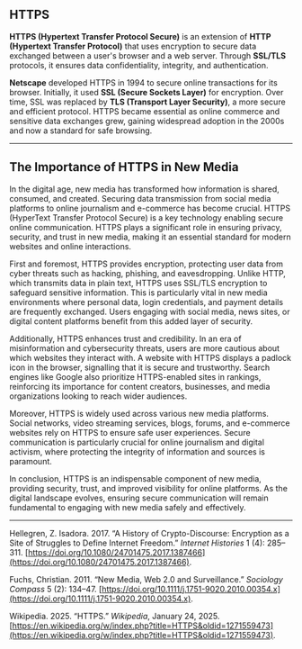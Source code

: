 ## HTTPS

**HTTPS (Hypertext Transfer Protocol Secure)** is an extension of **HTTP (Hypertext Transfer Protocol)** that uses encryption to secure data exchanged between a user's browser and a web server. Through **SSL/TLS** protocols, it ensures data confidentiality, integrity, and authentication.

**Netscape** developed HTTPS in 1994 to secure online transactions for its browser. Initially, it used **SSL (Secure Sockets Layer)** for encryption. Over time, SSL was replaced by **TLS (Transport Layer Security)**, a more secure and efficient protocol. HTTPS became essential as online commerce and sensitive data exchanges grew, gaining widespread adoption in the 2000s and now a standard for safe browsing.

---

## **The Importance of HTTPS in New Media**

In the digital age, new media has transformed how information is shared, consumed, and created. Securing data transmission from social media platforms to online journalism and e-commerce has become crucial. HTTPS (HyperText Transfer Protocol Secure) is a key technology enabling secure online communication. HTTPS plays a significant role in ensuring privacy, security, and trust in new media, making it an essential standard for modern websites and online interactions.

First and foremost, HTTPS provides encryption, protecting user data from cyber threats such as hacking, phishing, and eavesdropping. Unlike HTTP, which transmits data in plain text, HTTPS uses SSL/TLS encryption to safeguard sensitive information. This is particularly vital in new media environments where personal data, login credentials, and payment details are frequently exchanged. Users engaging with social media, news sites, or digital content platforms benefit from this added layer of security.

Additionally, HTTPS enhances trust and credibility. In an era of misinformation and cybersecurity threats, users are more cautious about which websites they interact with. A website with HTTPS displays a padlock icon in the browser, signalling that it is secure and trustworthy. Search engines like Google also prioritize HTTPS-enabled sites in rankings, reinforcing its importance for content creators, businesses, and media organizations looking to reach wider audiences.

Moreover, HTTPS is widely used across various new media platforms. Social networks, video streaming services, blogs, forums, and e-commerce websites rely on HTTPS to ensure safe user experiences. Secure communication is particularly crucial for online journalism and digital activism, where protecting the integrity of information and sources is paramount.

In conclusion, HTTPS is an indispensable component of new media, providing security, trust, and improved visibility for online platforms. As the digital landscape evolves, ensuring secure communication will remain fundamental to engaging with new media safely and effectively.

---

Hellegren, Z. Isadora. 2017. “A History of Crypto-Discourse: Encryption as a Site of Struggles to Define Internet Freedom.” *Internet Histories* 1 (4): 285–311. [https://doi.org/10.1080/24701475.2017.1387466](https://doi.org/10.1080/24701475.2017.1387466).

Fuchs, Christian. 2011. “New Media, Web 2.0 and Surveillance.” *Sociology Compass* 5 (2): 134–47. [https://doi.org/10.1111/j.1751-9020.2010.00354.x](https://doi.org/10.1111/j.1751-9020.2010.00354.x).

Wikipedia. 2025. “HTTPS.” *Wikipedia*, January 24, 2025. [https://en.wikipedia.org/w/index.php?title=HTTPS&oldid=1271559473](https://en.wikipedia.org/w/index.php?title=HTTPS&oldid=1271559473).


```
